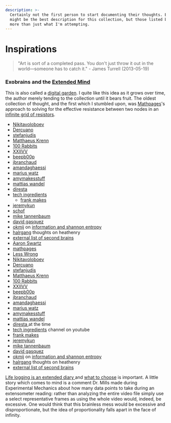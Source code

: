 ```yaml
---
description: >-
  Certainly not the first person to start documenting their thoughts. Exobrains
  might be the best description for this collection, but those listed below has
  more than just what I'm attempting.
---
```


# Inspirations

> "Art is sort of a completed pass. You don't just throw it out in the world—someone has to catch it." - James Turrell (2013-05-19)

### Exobrains and the [Extended Mind](https://en.wikipedia.org/wiki/Extended\_mind\_thesis)

This is also called a [digital garden](https://joelhooks.com/digital-garden). I quite like this idea as it grows over time, the author merely tending to the collection until it bears fruit. The oldest collection of thought, and the first which I stumbled upon, was [Mathpages](https://www.mathpages.com)'s approach to solving for the effective resistance between two nodes in an [infinite grid of resistors](https://www.mathpages.com/home/kmath668/kmath668.htm).&#x20;

* [Nikitavoloboev](https://wiki.nikitavoloboev.xyz)&#x20;
* [Dercuano](https://gitlab.com/kragen/dercuano/-/tree/master)
* [stefanjudis](https://www.stefanjudis.com/today-i-learned/)
* [Matthaeus Krenn ](https://matthaeuskrenn.com)
* [100 Rabbits](https://100r.co/site/about\_us.html)
* [XXIIVV](https://wiki.xxiivv.com/site/home.html)
* [beepb00p](https://beepb00p.xyz)
* [jbranchaud](https://github.com/jbranchaud/til)
* [amandaghaessi](http://www.amandaghassaei.com/blog/2020/05/01/the-recursive-universe/#)&#x20;
* [marius watz](http://mariuswatz.com)
* [amymakesstuff](https://amymakesstuff.com)
* [mattias wandel](https://woodgears.ca)
* [diresta ](https://jimmydiresta.com)
* [tech ingredients](https://www.youtube.com/c/TechIngredients/featured)&#x20;
  * [frank makes ](http://www.frankmakes.com)
* [jeremykun](https://jeremykun.com/2013/04/10/computing-homology/)&#x20;
* [schof](https://schof.co)
* [mike tannenbaum](https://refinedmind.co)
* [david gasquez](https://github.com/davidgasquez/handbook)
* [okmij](http://okmij.org/ftp/) on [information and shannon entropy](http://okmij.org/ftp/Computation/limits-of-information.html)
* [halrgang](https://halrgang.wordpress.com) thoughts on heathenry&#x20;
* [external list of second brains](https://github.com/KasperZutterman/Second-Brain)
* [Aaron Swartz](http://www.aaronsw.com)
* [mathpages](https://www.mathpages.com)
* [Less Wrong](https://www.lesswrong.com)
* [Nikitavoloboev](https://wiki.nikitavoloboev.xyz)&#x20;
* [Dercuano](https://gitlab.com/kragen/dercuano/-/tree/master)
* [stefanjudis](https://www.stefanjudis.com/today-i-learned/)
* [Matthaeus Krenn ](https://matthaeuskrenn.com)
* [100 Rabbits](https://100r.co/site/about\_us.html)
* [XXIIVV](https://wiki.xxiivv.com/site/home.html)
* [beepb00p](https://beepb00p.xyz)
* [jbranchaud](https://github.com/jbranchaud/til)
* [amandaghaessi](http://www.amandaghassaei.com/blog/2020/05/01/the-recursive-universe/#)&#x20;
* [marius watz](http://mariuswatz.com)
* [amymakesstuff](https://amymakesstuff.com)
* [mattias wandel](https://woodgears.ca)
* [diresta ](https://jimmydiresta.com)at the time
* [tech ingredients](https://www.youtube.com/c/TechIngredients/featured) channel on youtube&#x20;
* [frank makes ](http://www.frankmakes.com)
* [jeremykun](https://jeremykun.com/2013/04/10/computing-homology/)&#x20;
* [mike tannenbaum](https://refinedmind.co)
* [david gasquez](https://github.com/davidgasquez/handbook)
* [okmij](http://okmij.org/ftp/) on [information and shannon entropy](http://okmij.org/ftp/Computation/limits-of-information.html)
* [halrgang](https://halrgang.wordpress.com) thoughts on heathenry&#x20;
* [external list of second brains](https://github.com/KasperZutterman/Second-Brain)

[Life logging is an extended diary ](https://beepb00p.xyz/tags.html#lifelogging)and [what to choose](https://beepb00p.xyz/my-data.html#dashboard) is important. A little story which comes to mind is a comment Dr. Mills made during Experimental Mechanics about how many data points to take during an extensometer reading: rather than analyzing the entire video file simply use a select representative frames as using the whole video would, indeed, be excessive. One would think that this brainless mess would be excessive and disproportionate, but the idea of proportionality falls apart in the face of infinity. &#x20;



###









